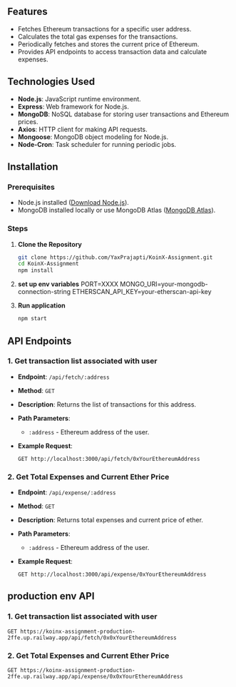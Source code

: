 ## Features

- Fetches Ethereum transactions for a specific user address.
- Calculates the total gas expenses for the transactions.
- Periodically fetches and stores the current price of Ethereum.
- Provides API endpoints to access transaction data and calculate expenses.

## Technologies Used

- **Node.js**: JavaScript runtime environment.
- **Express**: Web framework for Node.js.
- **MongoDB**: NoSQL database for storing user transactions and Ethereum prices.
- **Axios**: HTTP client for making API requests.
- **Mongoose**: MongoDB object modeling for Node.js.
- **Node-Cron**: Task scheduler for running periodic jobs.

## Installation

### Prerequisites

- Node.js installed ([Download Node.js](https://nodejs.org/)).
- MongoDB installed locally or use MongoDB Atlas ([MongoDB Atlas](https://www.mongodb.com/cloud/atlas)).

### Steps

1. **Clone the Repository**

   ```bash
   git clone https://github.com/YaxPrajapti/KoinX-Assignment.git
   cd KoinX-Assignment
   npm install
2. **set up env variables**
    PORT=XXXX
    MONGO_URI=your-mongodb-connection-string
    ETHERSCAN_API_KEY=your-etherscan-api-key
3. **Run application**   
    ```bash 
    npm start
## API Endpoints

### 1. Get transaction list associated with user
- **Endpoint**: `/api/fetch/:address`
- **Method**: `GET`
- **Description**: Returns the list of transactions for this address.
- **Path Parameters**:
  - `:address` - Ethereum address of the user.
- **Example Request**:

  ```http
  GET http://localhost:3000/api/fetch/0xYourEthereumAddress
### 2. Get Total Expenses and Current Ether Price
- **Endpoint**: `/api/expense/:address`
- **Method**: `GET`
- **Description**: Returns total expenses and current price of ether.
- **Path Parameters**:
  - `:address` - Ethereum address of the user.
- **Example Request**:

  ```http
  GET http://localhost:3000/api/expense/0xYourEthereumAddress
## production env API 
### 1. Get transaction list associated with user

    GET https://koinx-assignment-production-2ffe.up.railway.app/api/fetch/0x0xYourEthereumAddress
### 2. Get Total Expenses and Current Ether Price
    GET https://koinx-assignment-production-2ffe.up.railway.app/api/expense/0x0xYourEthereumAddress

  
